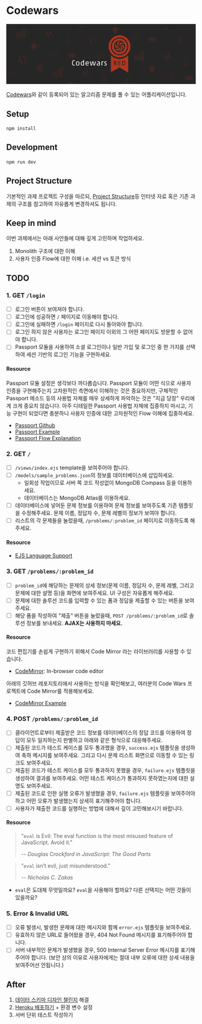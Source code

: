 # Codewars

![Codewars](/codewars.png)

[Codewars](https://codewars.com)와 같이 등록되어 있는 알고리즘 문제를 풀 수 있는 어플리케이션입니다.

## Setup

```sh
npm install
```

## Development

```sh
npm run dev
```

## Project Structure

기본적인 과제 프로젝트 구성을 따르되, [Project Structure](https://www.freecodecamp.org/news/how-to-write-a-production-ready-node-and-express-app-f214f0b17d8c/)등 인터넷 자료 혹은 기존 과제의 구조를 참고하여 자유롭게 변경하셔도 됩니다.

## Keep in mind

이번 과제에서는 아래 사안들에 대해 깊게 고민하며 작업하세요.

1. Monolith 구조에 대한 이해
2. 사용자 인증 Flow에 대한 이해 i.e. 세션 vs 토큰 방식

## TODO

### 1. GET `/login`

- [ ] 로그인 버튼이 보여져야 합니다.
- [ ] 로그인에 성공하면 `/` 페이지로 이동해야 합니다.
- [ ] 로그인에 실패하면 `/login` 페이지로 다시 돌아와야 합니다.
- [ ] 로그인 하지 않은 사용자는 로그인 페이지 이외의 그 어떤 페이지도 방문할 수 없어야 합니다.
- [ ] Passport 모듈을 사용하여 소셜 로그인이나 일반 가입 및 로그인 중 한 가지를 선택하여 세션 기반의 로그인 기능을 구현하세요.

#### Resource

Passport 모듈 설정은 생각보다 까다롭습니다. Passport 모듈이 어떤 식으로 사용자 인증을 구현해주는지 고차원적인 측면에서 이해하는 것은 중요하지만, 구체적인 Passport 메소드 등의 사용법 자체를 매우 상세하게 파악하는 것은 "지금 당장" 우리에게 크게 중요치 않습니다. 아주 디테일한 Passport 사용법 자체에 집중하지 마시고, 기능 구현이 되었다면 충분하니 사용자 인증에 대한 고차원적인 Flow 이해에 집중하세요.

- [Passport Github](https://github.com/jaredhanson/passport-github)
- [Passport Example](https://github.com/passport/express-4.x-facebook-example)
- [Passport Flow Explanation](http://toon.io/understanding-passportjs-authentication-flow/)

### 2. GET `/`

- [ ] `/views/index.ejs` template을 보여주어야 합니다.
- [ ] `/models/sample_problems.json`의 정보를 데이터베이스에 삽입하세요.
  - 일회성 작업이므로 서버 쪽 코드 작성없이 MongoDB Compass 등을 이용하세요.
  - 데이터베이스는 MongoDB Atlas를 이용하세요.
- [ ] 데이터베이스에 넣어둔 문제 정보를 이용하여 문제 정보를 보여주도록 기존 템플릿을 수정해주세요. 문제 이름, 정답자 수, 문제 레벨의 정보가 보여야 합니다.
- [ ] 리스트의 각 문제들을 눌렀을때, `/problems/:problem_id` 페이지로 이동하도록 해주세요.

#### Resource

- [EJS Language Support](https://marketplace.visualstudio.com/items?itemName=DigitalBrainstem.javascript-ejs-support)

### 3. GET `/problems/:problem_id`

- [ ] `problem_id`에 해당하는 문제의 상세 정보(문제 이름, 정답자 수, 문제 레벨, 그리고 문제에 대한 설명 등)을 화면에 보여주세요. UI 구성은 자유롭게 해주세요.
- [ ] 문제에 대한 솔루션 코드를 입력할 수 있는 폼과 정답을 제출할 수 있는 버튼을 보여주세요.
- [ ] 해당 폼을 작성하여 "제출" 버튼을 눌렀을때, `POST /problems/:problem_id`로 솔루션 정보를 보내세요. **AJAX는 사용하지 마세요.**

#### Resource

코드 편집기를 손쉽게 구현하기 위해서 Code Mirror 라는 라이브러리를 사용할 수 있습니다.

- [CodeMirror](https://github.com/codemirror/CodeMirror): In-browser code editor

아래의 깃허브 레포지토리에서 사용하는 방식을 확인해보고, 여러분의 Code Wars 프로젝트에 Code Mirror를 적용해보세요.

- [CodeMirror Example](https://github.com/codemirror/CodeMirror/blob/master/demo/preview.html)

### 4. POST `/problems/:problem_id`

- [ ] 클라이언트로부터 제출받은 코드 정보를 데이터베이스의 정답 코드를 이용하여 정답이 모두 일치하는지 판별하고 아래와 같은 형식으로 대응해주세요.
- [ ] 제출된 코드가 테스트 케이스를 모두 통과했을 경우, `success.ejs` 템플릿을 생성하여 축하 메시지를 보여주세요. 그리고 다시 문제 리스트 화면으로 이동할 수 있는 링크도 보여주세요.
- [ ] 제출된 코드가 테스트 케이스를 모두 통과하지 못했을 경우, `failure.ejs` 템플릿을 생성하여 결과를 보여주세요. 어떤 테스트 케이스가 통과하지 못하였는지에 대한 설명도 보여주세요.
- [ ] 제출된 코드로 인한 실행 오류가 발생했을 경우, `failure.ejs` 템플릿을 보여주어야 하고 어떤 오류가 발생했는지 상세히 표기해주어야 합니다.
- [ ] 사용자가 제출한 코드를 실행하는 방법에 대해서 깊이 고민해보시기 바랍니다.

#### Resource

> "`eval` is Evil: The eval function is the most misused feature of JavaScript. Avoid it."
>
> -- <cite>Douglas Crockford in JavaScript: The Good Parts</cite>

> "`eval` isn’t evil, just misunderstood."
>
> -- <cite>Nicholas C. Zakas</cite>

- `eval`은 도대체 무엇일까요? `eval`을 사용해야 할까요? 다른 선택지는 어떤 것들이 있을까요?

### 5. Error & Invalid URL

- [ ] 오류 발생시, 발생한 문제에 대한 메시지와 함께 `error.ejs` 템플릿을 보여주세요.
- [ ] 유효하지 않은 URL로 들어왔을 경우, 404 Not Found 메시지를 표기해주어야 합니다.
- [ ] 서버 내부적인 문제가 발생했을 경우, 500 Internal Server Error 메시지를 표기해주어야 합니다. (보안 상의 이유로 사용자에게는 절대 내부 오류에 대한 상세 내용을 보여주어선 안됩니다.)

## After

1. [데이터 스키마 디자인 챌린지](/assets/schema.md) 해결
2. [Heroku 배포하기](https://developer.mozilla.org/en-US/docs/Learn/Server-side/Express_Nodejs/deployment) + 환경 변수 설정
3. 서버 단위 테스트 작성하기
